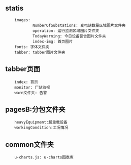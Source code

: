 ## statis
        images:
                NumberOfSubstations: 变电站数量区域图片文件夹
                operation: 运行监测区域图片文件夹
                TodayWarning: 今日设备警告图片文件夹 
                index-img: 首页图片
        fonts: 字体文件夹
        tabber: tabber图片文件夹
        

## tabber页面
        index: 首页
        monitor: 厂站监视
        warn文件夹: 告警

## pagesB:分包文件夹
        heavyEquipment:超重载设备
        workingCondition:工况情况

## common文件夹
        u-charts.js: u-charts图表库